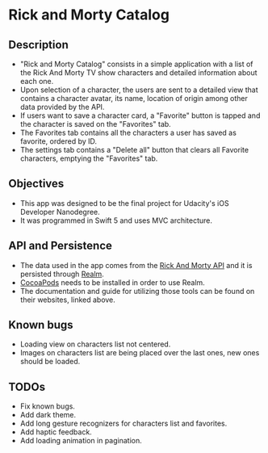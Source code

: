 # Rick and Morty Catalog

## Description
* "Rick and Morty Catalog" consists in a simple application with a list of the Rick And Morty TV show characters and detailed information about each one.
* Upon selection of a character, the users are sent to a detailed view that contains a character avatar, its name, location of origin among other data provided by the API.
* If users want to save a character card, a "Favorite" button is tapped and the character is saved on the "Favorites" tab.
* The Favorites tab contains all the characters a user has saved as favorite, ordered by ID.
* The settings tab contains a "Delete all" button that clears all Favorite characters, emptying the "Favorites" tab.

## Objectives
* This app was designed to be the final project for Udacity's iOS Developer Nanodegree.
* It was programmed in Swift 5 and uses MVC architecture.

## API and Persistence
* The data used in the app comes from the [Rick And Morty API](https://rickandmortyapi.com) and it is persisted through [Realm](https://realm.io).
* [CocoaPods](https://cocoapods.org) needs to be installed in order to use Realm.
* The documentation and guide for utilizing those tools can be found on their websites, linked above.

## Known bugs
* Loading view on characters list not centered.
* Images on characters list are being placed over the last ones, new ones should be loaded.

## TODOs
* Fix known bugs.
* Add dark theme.
* Add long gesture recognizers for characters list and favorites.
* Add haptic feedback.
* Add loading animation in pagination.
